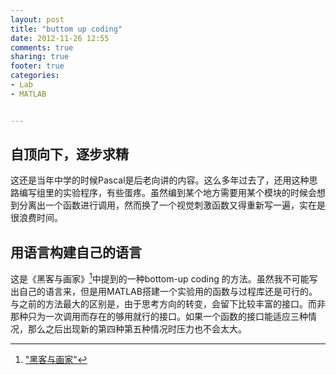 ```yaml
---
layout: post
title: "buttom up coding"
date: 2012-11-26 12:55
comments: true
sharing: true
footer: true
categories: 
- Lab
- MATLAB


---
```

## 自顶向下，逐步求精

这还是当年中学的时候Pascal是后老向讲的内容。这么多年过去了，还用这种思路编写组里的实验程序，有些蛋疼。虽然编到某个地方需要用某个模块的时候会想到分离出一个函数进行调用，然而换了一个视觉刺激函数又得重新写一遍，实在是很浪费时间。

## 用语言构建自己的语言

这是《黑客与画家》[^1]中提到的一种bottom-up coding 的方法。虽然我不可能写出自己的语言来，但是用MATLAB搭建一个实验用的函数与过程库还是可行的。与之前的方法最大的区别是，由于思考方向的转变，会留下比较丰富的接口。而非那种只为一次调用而存在的够用就行的接口。如果一个函数的接口能适应三种情况，那么之后出现新的第四种第五种情况时压力也不会太大。


[^1]: ["黑客与画家"](http://book.douban.com/subject/6021440/)
